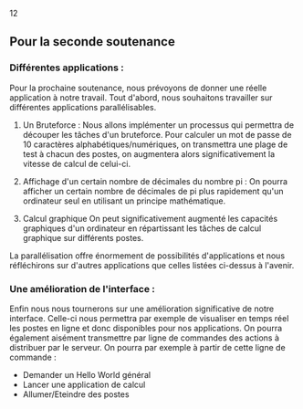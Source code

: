 <fontsize>$12$</fontsize>

Pour la seconde soutenance
---------------------------

### Différentes applications :

Pour la prochaine soutenance, nous prévoyons de donner une réelle
application à notre travail. 
Tout d'abord, nous souhaitons travailler sur différentes applications
parallélisables.

1. Un Bruteforce :
Nous allons implémenter un processus qui permettra de découper les tâches
d'un bruteforce. Pour calculer un mot de passe de 10 caractères
alphabétiques/numériques, on transmettra une plage de test à chacun des
postes, on augmentera alors significativement la vitesse de calcul de celui-ci.

2. Affichage d'un certain nombre de décimales du nombre pi :
On pourra afficher un certain nombre de décimales de pi plus rapidement qu'un
ordinateur seul en utilisant un principe mathématique.

3. Calcul graphique
On peut significativement augmenté les capacités graphiques d'un ordinateur en
répartissant les tâches de calcul graphique sur différents postes.


La parallélisation offre énormement de possibilités d'applications et nous
réfléchirons sur d'autres applications que celles listées ci-dessus à l'avenir.

### Une amélioration de l'interface :

Enfin nous nous tournerons sur une amélioration significative de notre
interface. Celle-ci nous permettra par exemple de visualiser en temps réel les 
postes en ligne et donc disponibles pour nos applications. On pourra également
aisément transmettre par ligne de commandes des actions à distribuer par le
serveur. On pourra par exemple à partir de cette ligne de commande :

- Demander un Hello World général
- Lancer une application de calcul
- Allumer/Eteindre des postes
